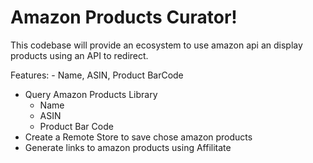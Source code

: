 Amazon Products Curator!
===================

This codebase will provide an ecosystem to use amazon api an display products using an API to redirect. 

Features: - Name, ASIN, Product BarCode 

 - Query Amazon Products Library
	 - Name
	 - ASIN
	 - Product Bar Code
 - Create a Remote Store to save chose amazon products 
 - Generate links to amazon products using Affilitate
